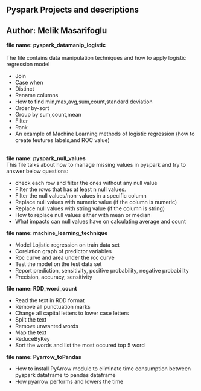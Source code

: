 ## Pyspark Projects and descriptions

## Author: Melik Masarifoglu

**file name: pyspark_datamanip_logistic**<br/>  
The file contains data manipulation techniques and how to apply logistic regression model<br/>  
* Join<br/>
* Case when<br/> 
* Distinct<br/>
* Rename columns<br/>
* How to find min,max,avg,sum,count,standard deviation<br/> 
* Order by-sort
* Group by sum,count,mean<br/> 
* Filter<br/> 
* Rank<br/> 
* An example of Machine Learning methods of logistic regression (how to create feutures labels,and ROC value)<br/><br/> 

**file name: pyspark_null_values**<br/>
This file talks about how to manage missing values in pyspark and try to answer below questions: <br/> 
  
* check each row and filter the ones without any null value<br/>
* Filter the rows that has at least n null values.<br/>
* Filter the null values/non-values in a specific column<br/> 
* Replace null values with numeric value (if the column is numeric)<br/>
* Replace null values with string value  (if the column is string)<br/>
* How to replace null values either with mean or median<br/>
* What impacts can null values have on calculating average and count<br/> 

**file name: machine_learning_technique**<br/>
* Model Lojistic regression on train data set 
* Corelation graph of predictor variables
* Roc curve and area under the roc curve
* Test the model on the test data set 
* Report prediction, sensitivity, positive probability, negative probability
* Precision, accuracy, sensitivity

**file name: RDD_word_count**<br/>
* Read the text in RDD format
* Remove all punctuation marks
* Change all capital letters to lower case letters
* Split the text
* Remove unwanted words
* Map the text 
* ReduceByKey
* Sort the words and list the most occured top 5 word 

**file name: Pyarrow_toPandas**<br/>
* How to install PyArrow module to eliminate time consumption between pyspark dataframe to pandas dataframe 
* How pyarrow performs and lowers the time
